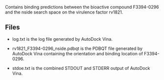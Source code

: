 Contains binding predictions between the bioactive compound F3394-0296 and the nside search space on the virulence factor rv1821.

## Files

- log.txt is the log file generated by AutoDock Vina.

- rv1821_F3394-0296_nside.pdbqt is the PDBQT file generated by AutoDock Vina containing the orientation and binding location of F3394-0296.

- stdoe.txt is the combined STDOUT and STDERR output of AutoDock Vina.

